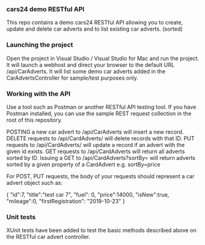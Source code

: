 ### cars24 demo RESTful API

This repo contains a demo cars24 RESTful API allowing you to create, update and delete car adverts and to list existing car adverts. (sorted)

### Launching the project

Open the project in Visual Studio / Visual Studio for Mac and run the project. It will launch a webhost and direct your browser to the default URL <host>/api/CarAdverts. It will list some demo car adverts added in the CarAdvertsController for sample/test purposes only.

### Working with the API
Use a tool such as Postman or another RESTful API testing tool. 
If you have Postman installed, you can use the sample REST request collection in the root of this repository.

POSTING a new car advert to /api/CarAdverts will insert a new record.
DELETE requests to /api/CardAdverts/<id> will delete records with that ID.
PUT requests to /api/CardAdverts/<id> will update a record if an advert with the given id exists.
GET requests to /api/CardAdverts will return all adverts sorted by ID. Issuing a GET to /api/CardAdverts?sortBy=<fieldname> will return adverts sorted by a given property of a CardAdvert e.g. sortBy=price

For POST, PUT requests, the body of your requests should represent a car advert object such as:

{
  "id":7,
  "title":"test car 7",
  "fuel": 0,
  "price":14000,
  "isNew":true,
  "mileage":0,
  "firstRegistration": "2019-10-23"
}

### Unit tests
XUnit tests have been added to test the basic methods described above on the RESTful car advert controller. 
